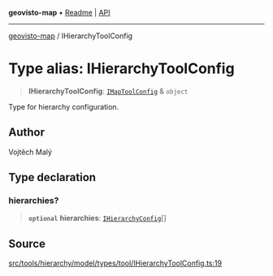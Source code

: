 **geovisto-map** • [Readme](../README.md) \| [API](../globals.md)

***

[geovisto-map](../README.md) / IHierarchyToolConfig

# Type alias: IHierarchyToolConfig

> **IHierarchyToolConfig**: [`IMapToolConfig`](IMapToolConfig.md) & `object`

Type for hierarchy configuration.

## Author

Vojtěch Malý

## Type declaration

### hierarchies?

> **`optional`** **hierarchies**: [`IHierarchyConfig`](IHierarchyConfig.md)[]

## Source

[src/tools/hierarchy/model/types/tool/IHierarchyToolConfig.ts:19](https://github.com/geovisto/geovisto-map/blob/e22d774889dbc28cc1ec62933ecf6bab6690f172/src/tools/hierarchy/model/types/tool/IHierarchyToolConfig.ts#L19)
